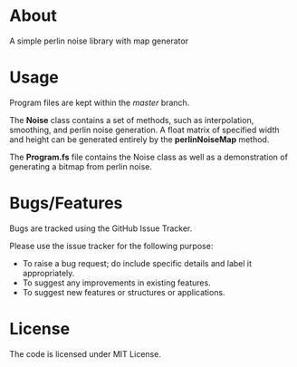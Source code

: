 # About
A simple perlin noise library with map generator

# Usage
Program files are kept within the _master_ branch.

The __Noise__ class contains a set of methods, such as interpolation, smoothing, and perlin noise generation.
A float matrix of specified width and height can be generated entirely by the __perlinNoiseMap__ method.

The __Program.fs__ file contains the Noise class as well as a demonstration of generating a bitmap from perlin noise.

# Bugs/Features
Bugs are tracked using the GitHub Issue Tracker.

Please use the issue tracker for the following purpose:
  * To raise a bug request; do include specific details and label it appropriately.
  * To suggest any improvements in existing features.
  * To suggest new features or structures or applications.

# License
The code is licensed under MIT License.
